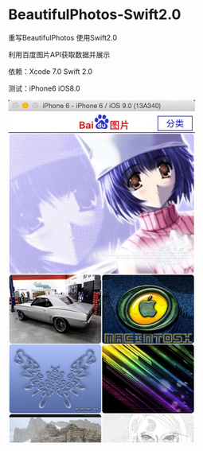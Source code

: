# BeautifulPhotos-Swift2.0
重写BeautifulPhotos 使用Swift2.0

利用百度图片API获取数据并展示

依赖：Xcode 7.0 Swift 2.0

测试：iPhone6 iOS8.0

![BeautifulPhotos](https://github.com/ldjhust/BeautifulPhotos-Swift2.0/blob/master/DemoShow.png "BeautifulPhotos")
